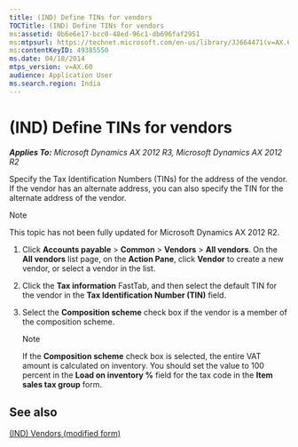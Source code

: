 ```yaml
---
title: (IND) Define TINs for vendors
TOCTitle: (IND) Define TINs for vendors
ms:assetid: 0b6e6e17-bcc0-48ed-96c1-db696faf2951
ms:mtpsurl: https://technet.microsoft.com/en-us/library/JJ664471(v=AX.60)
ms:contentKeyID: 49385550
ms.date: 04/18/2014
mtps_version: v=AX.60
audience: Application User
ms.search.region: India
---
```


# (IND) Define TINs for vendors 


_**Applies To:** Microsoft Dynamics AX 2012 R3, Microsoft Dynamics AX 2012 R2_

Specify the Tax Identification Numbers (TINs) for the address of the vendor. If the vendor has an alternate address, you can also specify the TIN for the alternate address of the vendor.


> [!NOTE]
> <P>This topic has not been fully updated for Microsoft Dynamics AX 2012 R2.</P>



1.  Click **Accounts payable** \> **Common** \> **Vendors** \> **All vendors**. On the **All vendors** list page, on the **Action Pane**, click **Vendor** to create a new vendor, or select a vendor in the list.

2.  Click the **Tax information** FastTab, and then select the default TIN for the vendor in the **Tax Identification Number (TIN)** field.

3.  Select the **Composition scheme** check box if the vendor is a member of the composition scheme.
    

    > [!NOTE]
    > <P>If the <STRONG>Composition scheme</STRONG> check box is selected, the entire VAT amount is calculated on inventory. You should set the value to 100 percent in the <STRONG>Load on inventory %</STRONG> field for the tax code in the <STRONG>Item sales tax group</STRONG> form.</P>



## See also

[(IND) Vendors (modified form)](https://technet.microsoft.com/en-us/library/jj664890\(v=ax.60\))

  


